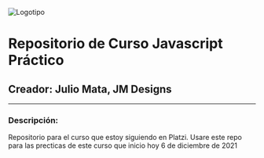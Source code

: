 
![Logotipo ][1]
# Repositorio de Curso Javascript Práctico

## Creador: Julio Mata, JM Designs
  
  


----------
### Descripción:

Repositorio para el curso que estoy siguiendo en Platzi.
Usare este repo para las precticas de este curso que inicio hoy 6 de diciembre de 2021


  [1]: #file:713956a8-4b56-facb-59f3-5d69f1dd74a8
